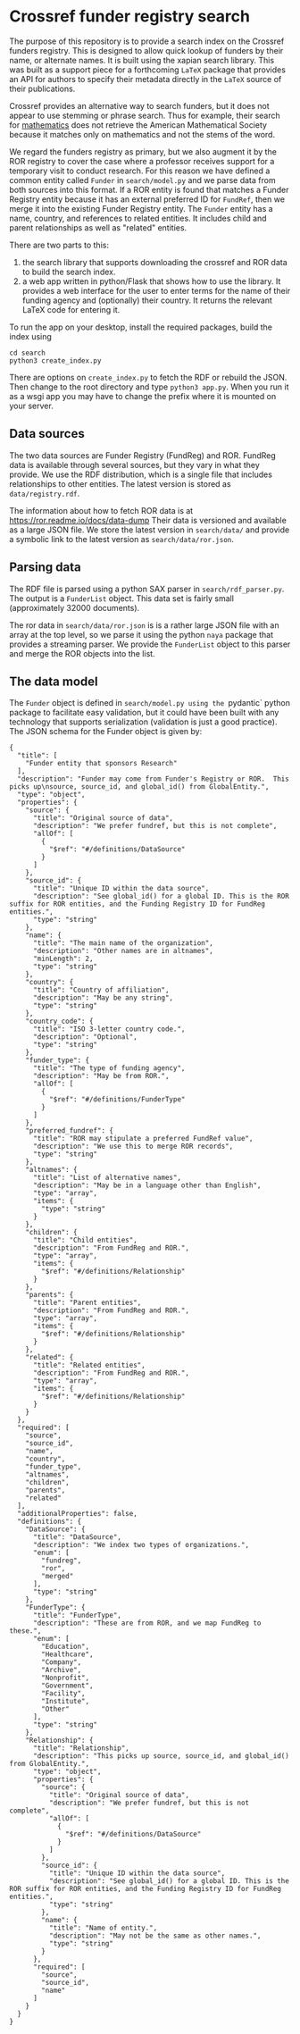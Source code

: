 # Crossref funder registry search

The purpose of this repository is to provide a search index on the
Crossref funders registry. This is designed to allow quick lookup of
funders by their name, or alternate names. It is built using the
xapian search library. This was built as a support piece for a
forthcoming `LaTeX` package that provides an API for authors to
specify their metadata directly in the `LaTeX` source of their
publications.

Crossref provides an alternative way to search funders, but it does not appear
to use stemming or phrase search. Thus for example, their search for
[mathematics](https://api.crossref.org/funders?query=mathematics) does
not retrieve the American Mathematical Society because it matches only
on mathematics and not the stems of the word. 

We regard the funders registry as primary, but we also augment it by
the ROR registry to cover the case where a professor receives support
for a temporary visit to conduct research. For this reason we have
defined a common entity called `Funder` in `search/model.py` and
we parse data from both sources into this format. If a ROR entity is
found that matches a Funder Registry entity because it has an external
preferred ID for `FundRef`, then we merge it into the existing Funder
Registry entity.  The `Funder` entity has a name, country, and
references to related entities.  It includes child and parent
relationships as well as "related" entities.

There are two parts to this:
1. the search library that supports downloading the crossref and ROR data
   to build the search index.
2. a web app written in python/Flask that shows how to use the library. It
   provides a web interface for the user to enter terms for the name of their
   funding agency and (optionally) their country. It returns the relevant
   LaTeX code for entering it.

To run the app on your desktop, install the required packages, build the index
using
```
cd search
python3 create_index.py
```
There are options on `create_index.py` to fetch the RDF or rebuild the JSON.
Then change to the root directory and type `python3 app.py`. When you run it as
a wsgi app you may have to change the prefix where it is mounted on your server.

## Data sources

The two data sources are Funder Registry (FundReg) and ROR. FundReg
data is available through several sources, but they vary in what they
provide. We use the RDF distribution, which is a single file that
includes relationships to other entities. The latest version is stored
as `data/registry.rdf`.

The information about how to fetch ROR data is at
https://ror.readme.io/docs/data-dump Their data is versioned and
available as a large JSON file. We store
the latest version in `search/data/` and provide a symbolic link to
the latest version as `search/data/ror.json`. 

## Parsing data

The RDF file is parsed using
a python SAX parser in `search/rdf_parser.py`. The output is a
`FunderList` object. This data set is fairly small (approximately 32000
documents).

The ror data in `search/data/ror.json` is is a rather large JSON file
with an array at the top level, so we parse it using the python `naya`
package that provides a streaming parser. We provide the `FunderList`
object to this parser and merge the ROR objects into the list.

## The data model

The `Funder` object is defined in `search/model.py using the
`pydantic` python package to facilitate easy validation, but it could
have been built with any technology that supports serialization
(validation is just a good practice). The JSON schema for the Funder
object is given by:

```
{
  "title": [
    "Funder entity that sponsors Research"
  ],
  "description": "Funder may come from Funder's Registry or ROR.  This picks up\nsource, source_id, and global_id() from GlobalEntity.",
  "type": "object",
  "properties": {
    "source": {
      "title": "Original source of data",
      "description": "We prefer fundref, but this is not complete",
      "allOf": [
        {
          "$ref": "#/definitions/DataSource"
        }
      ]
    },
    "source_id": {
      "title": "Unique ID within the data source",
      "description": "See global_id() for a global ID. This is the ROR suffix for ROR entities, and the Funding Registry ID for FundReg entities.",
      "type": "string"
    },
    "name": {
      "title": "The main name of the organization",
      "description": "Other names are in altnames",
      "minLength": 2,
      "type": "string"
    },
    "country": {
      "title": "Country of affiliation",
      "description": "May be any string",
      "type": "string"
    },
    "country_code": {
      "title": "ISO 3-letter country code.",
      "description": "Optional",
      "type": "string"
    },
    "funder_type": {
      "title": "The type of funding agency",
      "description": "May be from ROR.",
      "allOf": [
        {
          "$ref": "#/definitions/FunderType"
        }
      ]
    },
    "preferred_fundref": {
      "title": "ROR may stipulate a preferred FundRef value",
      "description": "We use this to merge ROR records",
      "type": "string"
    },
    "altnames": {
      "title": "List of alternative names",
      "description": "May be in a language other than English",
      "type": "array",
      "items": {
        "type": "string"
      }
    },
    "children": {
      "title": "Child entities",
      "description": "From FundReg and ROR.",
      "type": "array",
      "items": {
        "$ref": "#/definitions/Relationship"
      }
    },
    "parents": {
      "title": "Parent entities",
      "description": "From FundReg and ROR.",
      "type": "array",
      "items": {
        "$ref": "#/definitions/Relationship"
      }
    },
    "related": {
      "title": "Related entities",
      "description": "From FundReg and ROR.",
      "type": "array",
      "items": {
        "$ref": "#/definitions/Relationship"
      }
    }
  },
  "required": [
    "source",
    "source_id",
    "name",
    "country",
    "funder_type",
    "altnames",
    "children",
    "parents",
    "related"
  ],
  "additionalProperties": false,
  "definitions": {
    "DataSource": {
      "title": "DataSource",
      "description": "We index two types of organizations.",
      "enum": [
        "fundreg",
        "ror",
        "merged"
      ],
      "type": "string"
    },
    "FunderType": {
      "title": "FunderType",
      "description": "These are from ROR, and we map FundReg to these.",
      "enum": [
        "Education",
        "Healthcare",
        "Company",
        "Archive",
        "Nonprofit",
        "Government",
        "Facility",
        "Institute",
        "Other"
      ],
      "type": "string"
    },
    "Relationship": {
      "title": "Relationship",
      "description": "This picks up source, source_id, and global_id() from GlobalEntity.",
      "type": "object",
      "properties": {
        "source": {
          "title": "Original source of data",
          "description": "We prefer fundref, but this is not complete",
          "allOf": [
            {
              "$ref": "#/definitions/DataSource"
            }
          ]
        },
        "source_id": {
          "title": "Unique ID within the data source",
          "description": "See global_id() for a global ID. This is the ROR suffix for ROR entities, and the Funding Registry ID for FundReg entities.",
          "type": "string"
        },
        "name": {
          "title": "Name of entity.",
          "description": "May not be the same as other names.",
          "type": "string"
        }
      },
      "required": [
        "source",
        "source_id",
        "name"
      ]
    }
  }
}
```

